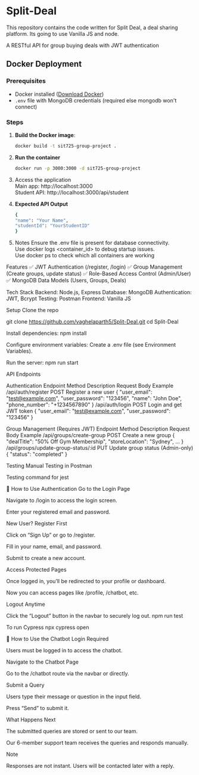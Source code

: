 # Split-Deal
This repository contains the code written for Split Deal, a deal sharing platform. Its going to use Vanilla JS and node.

A RESTful API for group buying deals with JWT authentication

## Docker Deployment  

### Prerequisites  
- Docker installed ([Download Docker](https://www.docker.com/products/docker-desktop))  
- `.env` file with MongoDB credentials (required else mongodb won't connect)

### Steps  
1. **Build the Docker image**:  
   ```bash  
   docker build -t sit725-group-project .
2. **Run the container**
   ```bash
   docker run -p 3000:3000 -d sit725-group-project
   
3. Access the application <br>
   Main app: http://localhost:3000 <br>
   Student API: http://localhost:3000/api/student <br>

4. **Expected API Output**
    ```bash
    {  
    "name": "Your Name",  
    "studentId": "YourStudentID"  
    }
5. Notes
  Ensure the .env file is present for database connectivity. <br>
  Use docker logs <container_id> to debug startup issues. <br>
  Use docker ps to check which all containers are working 





Features
✅ JWT Authentication (/register, /login)
✅ Group Management (Create groups, update status)
✅ Role-Based Access Control (Admin/User)
✅ MongoDB Data Models (Users, Groups, Deals)

Tech Stack
Backend: Node.js, Express
Database: MongoDB
Authentication: JWT, Bcrypt
Testing: Postman
Frontend: Vanilla JS

Setup
Clone the repo

git clone https://github.com/vaghelaparth5/Split-Deal.git
cd Split-Deal

Install dependencies:
npm install

Configure environment variables:
Create a .env file (see Environment Variables).

Run the server:
npm run start

API Endpoints

Authentication
Endpoint	Method	Description	Request Body Example
/api/auth/register	POST	Register a new user	{ "user_email": "test@example.com", "user_password": "123456", "name": "John Doe", "phone_number": "+1234567890" }
/api/auth/login	POST	Login and get JWT token	{ "user_email": "test@example.com", "user_password": "123456" }

Group Management (Requires JWT)
Endpoint	Method	Description	Request Body Example
/api/groups/create-group	POST	Create a new group	{ "dealTitle": "50% Off Gym Membership", "storeLocation": "Sydney", ... }
/api/groups/update-group-status/:id	PUT	Update group status (Admin-only)	{ "status": "completed" }

Testing
Manual Testing in Postman

Testing command for jest 

🔐 How to Use Authentication
Go to the Login Page

Navigate to /login to access the login screen.

Enter your registered email and password.

New User? Register First

Click on “Sign Up” or go to /register.

Fill in your name, email, and password.

Submit to create a new account.

Access Protected Pages

Once logged in, you’ll be redirected to your profile or dashboard.

Now you can access pages like /profile, /chatbot, etc.

Logout Anytime

Click the “Logout” button in the navbar to securely log out.
npm run test

To run Cypress 
npx cypress open

🤖 How to Use the Chatbot
Login Required

Users must be logged in to access the chatbot.

Navigate to the Chatbot Page

Go to the /chatbot route via the navbar or directly.

Submit a Query

Users type their message or question in the input field.

Press “Send” to submit it.

What Happens Next

The submitted queries are stored or sent to our team.

Our 6-member support team receives the queries and responds manually.

Note

Responses are not instant. Users will be contacted later with a reply.


